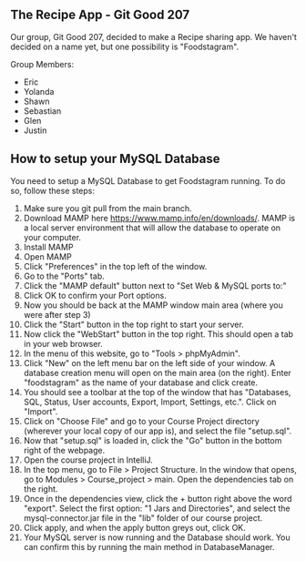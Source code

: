 ## The Recipe App - Git Good 207

Our group, Git Good 207, decided to make a Recipe sharing app. We haven't decided on a name yet, but one possibility is "Foodstagram".

Group Members:
- Eric
- Yolanda
- Shawn
- Sebastian
- Glen
- Justin

## How to setup your MySQL Database

You need to setup a MySQL Database to get Foodstagram running. To do so, follow these steps:  
1. Make sure you git pull from the main branch.
2. Download MAMP here https://www.mamp.info/en/downloads/. MAMP is a local server environment that will allow the database to operate on your computer.
3. Install MAMP
4. Open MAMP
5. Click "Preferences" in the top left of the window.
6. Go to the "Ports" tab.
7. Click the "MAMP default" button next to "Set Web & MySQL ports to:"
8. Click OK to confirm your Port options.
9. Now you should be back at the MAMP window main area (where you were after step 3)
10. Click the "Start" button in the top right to start your server.
11. Now click the "WebStart" button in the top right. This should open a tab in your web browser.
12. In the menu of this website, go to "Tools > phpMyAdmin".
13. Click "New" on the left menu bar on the left side of your window. A database creation menu will open on the main area (on the right). Enter "foodstagram" as the name of your database and click create.
14. You should see a toolbar at the top of the window that has "Databases, SQL, Status, User accounts, Export, Import, Settings, etc.". Click on "Import".
15. Click on "Choose File" and go to your Course Project directory (wherever your local copy of our app is), and select the file "setup.sql".
16. Now that "setup.sql" is loaded in, click the "Go" button in the bottom right of the webpage.
17. Open the course project in IntelliJ.
18. In the top menu, go to File > Project Structure. In the window that opens, go to Modules > Course_project > main. Open the dependencies tab on the right.
19. Once in the dependencies view, click the + button right above the word "export". Select the first option: "1 Jars and Directories", and select the mysql-connector.jar file in the "lib" folder of our course project.
20. Click apply, and when the apply button greys out, click OK.
21. Your MySQL server is now running and the Database should work. You can confirm this by running the main method in DatabaseManager.
